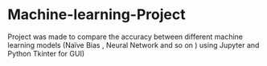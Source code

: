 # Machine-learning-Project
Project was made to compare the accuracy between different machine learning models (Naïve Bias , Neural Network and so on ) using Jupyter and Python Tkinter for GUI)

